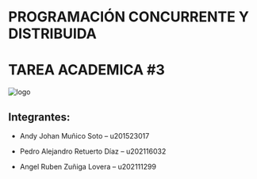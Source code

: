# **PROGRAMACIÓN CONCURRENTE Y DISTRIBUIDA**
# **TAREA ACADEMICA #3**

![logo ](https://cachimbo.pe/wp-content/uploads/2022/10/1-7.jpg)





## Integrantes:

- Andy Johan Muñico Soto – u201523017
+ Pedro Alejandro Retuerto Díaz – u202116032
* Angel Ruben Zuñiga Lovera – u202111299

